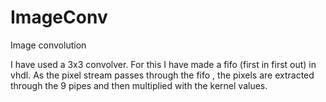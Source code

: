 # ImageConv
Image convolution

I have used a 3x3 convolver. For this I have made a fifo (first in first out) in vhdl. As the pixel stream passes through the fifo , 
the pixels are extracted through the 9 pipes and then multiplied with the kernel values.
